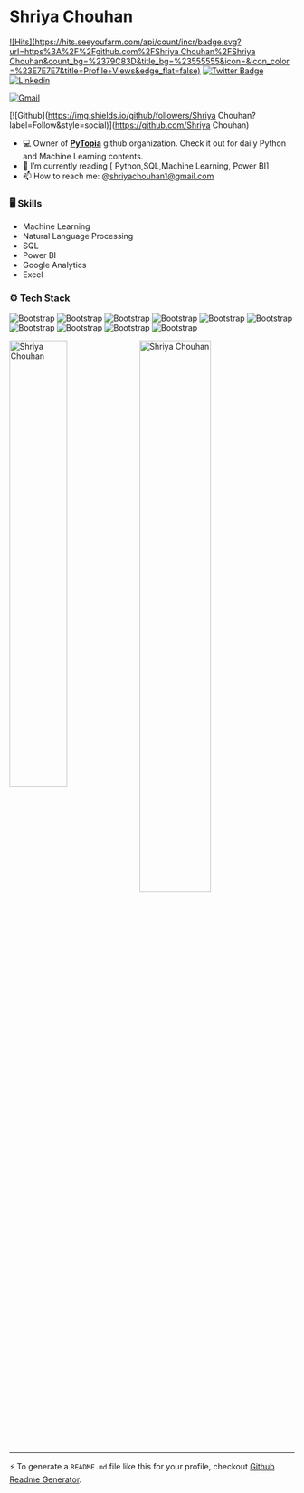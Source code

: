 # Shriya Chouhan

[![Hits](https://hits.seeyoufarm.com/api/count/incr/badge.svg?url=https%3A%2F%2Fgithub.com%2FShriya Chouhan%2FShriya Chouhan&count_bg=%2379C83D&title_bg=%23555555&icon=&icon_color=%23E7E7E7&title=Profile+Views&edge_flat=false)](https://hits.seeyoufarm.com)
[![Twitter Badge](https://img.shields.io/badge/-Twitter-1da1f2?labelColor=1da1f2&logo=twitter&logoColor=white&link=https://twitter.com/twitter.com/ShriyaChouhan21)](https://twitter.com/twitter.com/ShriyaChouhan21)
[![Linkedin](https://img.shields.io/badge/-LinkedIn-blue?style=flat&logo=Linkedin&logoColor=white)](https://www.linkedin.com/in/linkedin.com/in/shriya-chouhan/)

[![Gmail](https://img.shields.io/badge/-Gmail-c14438?style=flat&logo=Gmail&logoColor=white)](mailto:shriyachouhan1@gmail.com)

[![Github](https://img.shields.io/github/followers/Shriya Chouhan?label=Follow&style=social)](https://github.com/Shriya Chouhan)

- 💻 Owner of [**PyTopia**](https://github.com/ShriyaChouhan) github organization. Check it out for daily Python and Machine Learning contents.
- 🤔 I’m currently reading [ Python,SQL,Machine Learning, Power BI]
- 📫 How to reach me: @shriyachouhan1@gmail.com


### 🖥 Skills

- Machine Learning
- Natural Language Processing
- SQL
- Power BI
- Google Analytics
- Excel
### ⚙️ Tech Stack

![Bootstrap](https://img.shields.io/badge/-Python-05122A?style=flat-square&logo=Python&color=353535) ![Bootstrap](https://img.shields.io/badge/-TensorFlow-05122A?style=flat-square&logo=TensorFlow&color=353535) ![Bootstrap](https://img.shields.io/badge/-PyTorch-05122A?style=flat-square&logo=PyTorch&color=353535) ![Bootstrap](https://img.shields.io/badge/-Scikit%20Learn-05122A?style=flat-square&logo=Scikit-Learn&color=353535) ![Bootstrap](https://img.shields.io/badge/-MySQL-05122A?style=flat-square&logo=MySQL&color=353535) ![Bootstrap](https://img.shields.io/badge/-PostgreSQL-05122A?style=flat-square&logo=PostgreSQL&color=353535) ![Bootstrap](https://img.shields.io/badge/-Pandas-05122A?style=flat-square&logo=Pandas&color=353535) ![Bootstrap](https://img.shields.io/badge/-Numpy-05122A?style=flat-square&logo=Numpy&color=353535) ![Bootstrap](https://img.shields.io/badge/-Matplotlib-05122A?style=flat-square&logo=Matplotlib&color=353535) ![Bootstrap](https://img.shields.io/badge/-Visual%20Studio%20Code-05122A?style=flat-square&logo=Visual-Studio-Code&color=353535)

<div>
  <img width="45%" align="left" src="https://github-readme-stats.vercel.app/api/top-langs?username=Shriya Chouhan&show_icons=true&locale=en&layout=compact" alt="Shriya Chouhan" />
  <img width="50%"  src="https://github-readme-streak-stats.herokuapp.com/?user=Shriya Chouhan&" alt="Shriya Chouhan" />
</div>


---
:zap: To generate a `README.md` file like this for your profile, checkout [Github Readme Generator](https://hejazizo-github-profile-readme-srcstreamlit-app-i6skm7.streamlit.app/).
